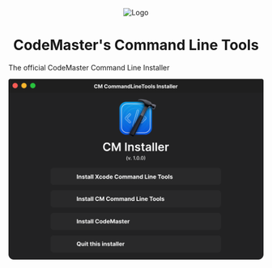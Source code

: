 <p align="center">
  <img src="CodeMaster/CodeMaster/Assets.xcassets/AppIcon.appiconset/Flare.png" alt="Logo" height="128">
  <h1 align="center">CodeMaster's Command Line Tools</h1>
</p>

The official CodeMaster Command Line Installer

<img width="1012" align="center" alt="github-banner" src="img/Window.svg">